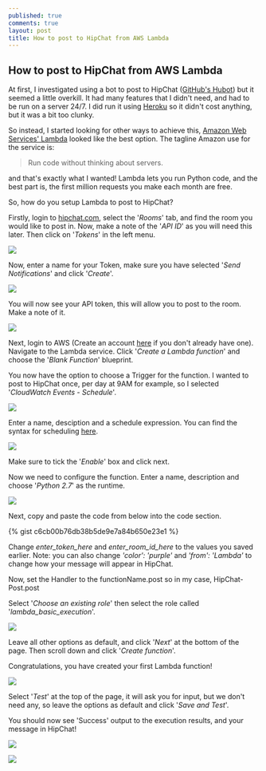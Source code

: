 ```yaml
---
published: true
comments: true
layout: post
title: How to post to HipChat from AWS Lambda
---
```

## How to post to HipChat from AWS Lambda

At first, I investigated using a bot to post to HipChat ([GitHub's Hubot](https://hubot.github.com/)) but it seemed a little overkill. It had many features that I didn't need, and had to be run on a server 24/7. I did run it using [Heroku](https://www.heroku.com/) so it didn't cost anything, but it was a bit too clunky.

So instead, I started looking for other ways to achieve this, [Amazon Web Services' Lambda](https://aws.amazon.com/lambda/) looked like the best option. The tagline Amazon use for the service is:

> Run code without thinking about servers.

and that's exactly what I wanted! Lambda lets you run Python code, and the best part is, the first million requests you make each month are free.

So, how do you setup Lambda to post to HipChat?

Firstly, login to [hipchat.com](hipchat.com), select the '_Rooms_' tab, and find the room you would like to post in. Now, make a note of the '_API ID_' as you will need this later. Then click on '_Tokens_' in the left menu.

![]({{site.baseurl}}/images/Screen%20Shot%202017-01-29%20at%2016.08.37.png)

Now, enter a name for your Token, make sure you have selected '_Send Notifications_' and click '_Create_'.

![]({{site.baseurl}}/images/Screen%20Shot%202017-01-29%20at%2016.13.06.png)

You will now see your API token, this will allow you to post to the room. Make a note of it.

![]({{site.baseurl}}/images/Screen%20Shot%202017-01-29%20at%2016.15.55.png)

Next, login to AWS (Create an account [here](https://aws.amazon.com/free/) if you don't already have one). Navigate to the Lambda service. Click '_Create a Lambda function_' and choose the '_Blank Function_' blueprint.

You now have the option to choose a Trigger for the function. I wanted to post to HipChat once, per day at 9AM for example, so I selected '_CloudWatch Events - Schedule_'.

![]({{site.baseurl}}/images/Screen%20Shot%202017-01-29%20at%2016.24.27.png)

Enter a name, desciption and a schedule expression. You can find the syntax for scheduling [here](http://docs.aws.amazon.com/AmazonCloudWatch/latest/events/ScheduledEvents.html).

![]({{site.baseurl}}/images/Screen%20Shot%202017-01-29%20at%2016.28.23.png)

Make sure to tick the '_Enable_' box and click next.

Now we need to configure the function. Enter a name, description and choose '_Python 2.7_' as the runtime.

![]({{site.baseurl}}/images/Screen%20Shot%202017-01-29%20at%2016.34.04.png)

Next, copy and paste the code from below into the code section.

{% gist c6cb00b76db38b5de9e7a84b650e23e1 %}

Change _enter_token_here_ and _enter_room_id_here_ to the values you saved earlier. Note: you can also change _'color': 'purple'_ and _'from': 'Lambda'_ to change how your message will appear in HipChat.

Now, set the Handler to the functionName.post so in my case, HipChat-Post.post

Select '_Choose an existing role_' then select the role called '_lambda_basic_execution_'.

![]({{site.baseurl}}/images/Screen%20Shot%202017-01-29%20at%2016.42.01.png)

Leave all other options as default, and click '_Next_' at the bottom of the page. Then scroll down and click '_Create function_'.

Congratulations, you have created your first Lambda function! 

![]({{site.baseurl}}/images/Screen%20Shot%202017-01-29%20at%2016.46.27.png)

Select '_Test_' at the top of the page, it will ask you for input, but we don't need any, so leave the options as default and click '_Save and Test_'.

You should now see 'Success' output to the execution results, and your message in HipChat!

![]({{site.baseurl}}/images/Screen%20Shot%202017-01-29%20at%2016.59.39.png)

![]({{site.baseurl}}/images/Screen%20Shot%202017-01-29%20at%2016.57.38.png)



